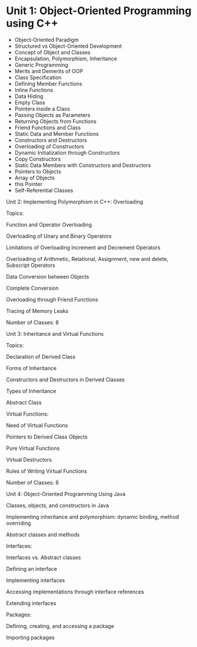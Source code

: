 # Unit 1: Object-Oriented Programming using C++

- Object-Oriented Paradigm
- Structured vs Object-Oriented Development
- Concept of Object and Classes
- Encapsulation, Polymorphism, Inheritance
- Generic Programming
- Merits and Demerits of OOP
- Class Specification
- Defining Member Functions
- Inline Functions
- Data Hiding
- Empty Class
- Pointers inside a Class
- Passing Objects as Parameters
- Returning Objects from Functions
- Friend Functions and Class
- Static Data and Member Functions
- Constructors and Destructors
- Overloading of Constructors
- Dynamic Initialization through Constructors
- Copy Constructors
- Static Data Members with Constructors and Destructors
- Pointers to Objects
- Array of Objects
- this Pointer
-  Self-Referential Classes



Unit 2: Implementing Polymorphism in C++: Overloading

Topics:

Function and Operator Overloading

Overloading of Unary and Binary Operators

Limitations of Overloading Increment and Decrement Operators

Overloading of Arithmetic, Relational, Assignment, new and delete, Subscript Operators

Data Conversion between Objects

Complete Conversion

Overloading through Friend Functions

Tracing of Memory Leaks

Number of Classes: 8

Unit 3: Inheritance and Virtual Functions

Topics:

Declaration of Derived Class

Forms of Inheritance

Constructors and Destructors in Derived Classes

Types of Inheritance

Abstract Class

Virtual Functions:

Need of Virtual Functions

Pointers to Derived Class Objects

Pure Virtual Functions

Virtual Destructors

Rules of Writing Virtual Functions

Number of Classes: 8

Unit 4: Object-Oriented Programming Using Java

Classes, objects, and constructors in Java

Implementing inheritance and polymorphism: dynamic binding, method overriding

Abstract classes and methods

Interfaces:

Interfaces vs. Abstract classes

Defining an interface

Implementing interfaces

Accessing implementations through interface references

Extending interfaces

Packages:

Defining, creating, and accessing a package

Importing packages